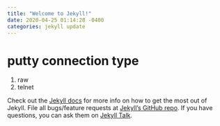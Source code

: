 ```yaml
---
title: "Welcome to Jekyll!"
date: 2020-04-25 01:14:28 -0400
categories: jekyll update
---
```


# putty connection type
1. raw
2. telnet

Check out the [Jekyll docs][jekyll-docs] for more info on how to get the most out of Jekyll. File all bugs/feature requests at [Jekyll’s GitHub repo][jekyll-gh]. If you have questions, you can ask them on [Jekyll Talk][jekyll-talk].

[jekyll-docs]: https://jekyllrb.com/docs/home
[jekyll-gh]:   https://github.com/jekyll/jekyll
[jekyll-talk]: https://talk.jekyllrb.com/
